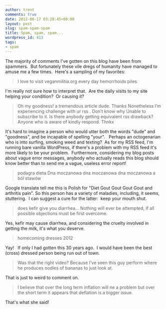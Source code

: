 ```yaml
---
author: trent
comments: true
date: 2012-06-17 03:28:45+00:00
layout: post
slug: spam-spam-spam
title: Spam, spam, spam...
wordpress_id: 413
tags:
- spam
---
```


The majority of comments I've gotten on this blog have been from spammers.  But fortunately these vile dregs of humanity have managed to amuse me a few times.  Here's a sampling of my favorites:


<blockquote>I love to visit veganmilitia.org every day
hemorrhoids piles</blockquote>


I'm really not sure how to interpret that.  Are the daily visits to my site helping your condition?  Or causing it?


<blockquote>Oh my goodness! a tremendous article dude. Thanks Nonetheless I’m experiencing challenge with ur rss . Don’t know why Unable to subscribe to it. Is there anybody getting equivalent rss drawback? Anyone who is aware of kindly respond. Thnkx</blockquote>


It's hard to imagine a person who would utter both the words "dude" and "goodness", and be incapable of spelling "your".   Perhaps an octogenarian who is into surfing, smoking weed and texting?  As for my RSS feed, I'm running bare vanilla WordPress, if there's a problem with my RSS feed it's more likely to be your problem.  Furthermore, considering my blog posts about vague error messages, anybody who actually reads this blog should know better than to send me a vague, useless error report!


<blockquote>podagra dieta Dna moczanowa dna moczanowa dna moczanowa a ból stawów</blockquote>


Google translate tell me this is Polish for "Diet Gout Gout Gout Gout and arthritis pain". So this person has a variety of maladies, including, it seems, stuttering.  I can suggest a cure for the latter:  keep your mouth shut.


<blockquote>does kefir give you diarrhea... Nothing will ever be attempted, if all possible objections must be first overcome.</blockquote>


Yes, kefir may cause diarrhea, and considering the cruelty involved in getting the milk, it's what you deserve.


<blockquote>homecoming dresses 2012</blockquote>


Yay!   If only I had gotten this 30 years ago.  I would have been the best (cross) dressed person being run out of town.


<blockquote>Was that the right video? Because I’ve seen this guy perform where he produces oodles of bananas to just look at.</blockquote>


That is just to weird to comment on.


<blockquote>I believe that over the long term inflation will ne a problem but over the short term it appears that deflation is a bigger issue.</blockquote>


That's what she said!


